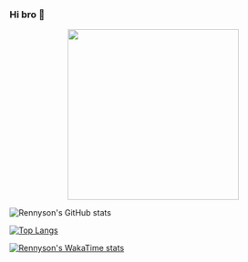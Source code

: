 ### Hi bro 👋
<div id="header" align="center">
  <img src="https://media.giphy.com/media/v1.Y2lkPTc5MGI3NjExYXpnMnNsYThscGpsMTg5eXFoZjdyaDdibHJ3cTJpdDQ2Y3BieXNkayZlcD12MV9pbnRlcm5hbF9naWZfYnlfaWQmY3Q9Zw/YrJp9LFIDkwms/giphy.gif" width="300"/>
</div>

![Rennyson's GitHub stats](https://github-readme-stats.vercel.app/api?username=rennyson10oa&show_icons=true&theme=radical&show=reviews)

[![Top Langs](https://github-readme-stats.vercel.app/api/top-langs/?username=rennyson10oa)](https://github.com/anuraghazra/github-readme-stats&layout=compact)

[![Rennyson's WakaTime stats](https://github-readme-stats.vercel.app/api/wakatime?username=rennyson10oa)](https://github.com/anuraghazra/github-readme-stats)

<!--
**rennyson10oa/rennyson10oa** is a ✨ _special_ ✨ repository because its `README.md` (this file) appears on your GitHub profile.

Here are some ideas to get you started:

- 🔭 I’m currently working on ...
- 🌱 I’m currently learning ...
- 👯 I’m looking to collaborate on ...
- 🤔 I’m looking for help with ...
- 💬 Ask me about ...
- 📫 How to reach me: ...
- 😄 Pronouns: ...
- ⚡ Fun fact: ...
-->
